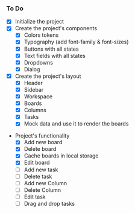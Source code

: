### To Do

- [x] Initialize the project
- [x] Create the project's components
  - [x] Colors tokens
  - [x] Typography (add font-family & font-sizes)
  <!-- We will use Radix headless components -->
  - [x] Buttons with all states
  - [x] Text fields with all states
  - [x] Dropdowns
  - [x] Dialog
- [x] Create the project's layout
  - [x] Header
  - [x] Sidebar
  - [x] Workspace
  - [x] Boards
  - [x] Columns
  - [x] Tasks
  - [x] Mock data and use it to render the boards
- Project's functionality
  - [x] Add new board
  - [x] Delete board
  - [x] Cache boards in local storage
  - [x] Edit board
  - [ ] Add new task
  - [ ] Delete task
  - [ ] Add new Column
  - [ ] Delete Column
  - [ ] Edit task
  - [ ] Drag and drop tasks
